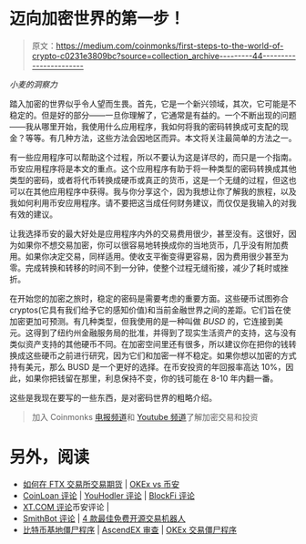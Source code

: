 # 迈向加密世界的第一步！

> 原文：<https://medium.com/coinmonks/first-steps-to-the-world-of-crypto-c0231e3809bc?source=collection_archive---------44----------------------->

*小麦的洞察力*

踏入加密的世界似乎令人望而生畏。首先，它是一个新兴领域，其次，它可能是不稳定的。但是好的部分——一旦你理解了，它通常是有益的。一个不断出现的问题——我从哪里开始，我使用什么应用程序，我如何将我的密码转换成可支配的现金？等等。有几种方法，这些方法会因地区而异。本文将关注最简单的方法之一。

有一些应用程序可以帮助这个过程，所以不要认为这是详尽的，而只是一个指南。币安应用程序将是本文的重点。这个应用程序有助于将一种类型的密码转换成其他类型的密码，或者将代币转换成硬币或真正的货币，这是一个无缝的过程，但这也可以在其他应用程序中获得。我与你分享这个，因为我想让你了解我的旅程，以及我如何利用币安应用程序。请不要把这当成任何财务建议，而仅仅是我输入的对我有效的建议。

让我选择币安的最大好处是应用程序内外的交易费用很少，甚至没有。这很好，因为如果你不想交易加密，你可以很容易地转换成你的当地货币，几乎没有附加费用。如果你决定交易，同样适用。使收支平衡变得更容易，因为费用很少甚至为零。完成转换和转移的时间不到一分钟，使整个过程无缝衔接，减少了耗时或挫折。

在开始您的加密之旅时，稳定的密码是需要考虑的重要方面。这些硬币试图弥合 cryptos(它具有我们给予它的感知价值)和当前金融世界之间的差距。它们旨在使加密更加可预测。有几种类型，但我使用的是一种叫做 *BUSD* 的，它连接到美元。这得到了纽约州金融服务局的批准，并得到了现实生活资产的支持，这与没有类似资产支持的其他硬币不同。在加密空间里还有很多，所以建议你在把你的钱转换成这些硬币之前进行研究，因为它们和加密一样不稳定。如果你想以加密的方式持有美元，那么 BUSD 是一个更好的选择。在币安投资的年回报率高达 10%，因此，如果你把钱留在那里，利息保持不变，你的钱可能在 8-10 年内翻一番。

这些是我现在要写的一些东西，是对密码世界的粗略介绍。

> 加入 Coinmonks [电报频道](https://t.me/coincodecap)和 [Youtube 频道](https://www.youtube.com/c/coinmonks/videos)了解加密交易和投资

# 另外，阅读

*   [如何在 FTX 交易所交易期货](https://coincodecap.com/ftx-futures-trading) | [OKEx vs 币安](https://coincodecap.com/okex-vs-binance)
*   [CoinLoan 评论](https://coincodecap.com/coinloan-review) | [YouHodler 评论](/coinmonks/youhodler-4-easy-ways-to-make-money-98969b9689f2) | [BlockFi 评论](https://coincodecap.com/blockfi-review)
*   [XT.COM 评论](https://coincodecap.com/profittradingapp-for-binance)币安评论 |
*   [SmithBot 评论](https://coincodecap.com/smithbot-review) | [4 款最佳免费开源交易机器人](https://coincodecap.com/free-open-source-trading-bots)
*   [比特币基地僵尸程序](/coinmonks/coinbase-bots-ac6359e897f3) | [AscendEX 审查](/coinmonks/ascendex-review-53e829cf75fa) | [OKEx 交易僵尸程序](/coinmonks/okex-trading-bots-234920f61e60)